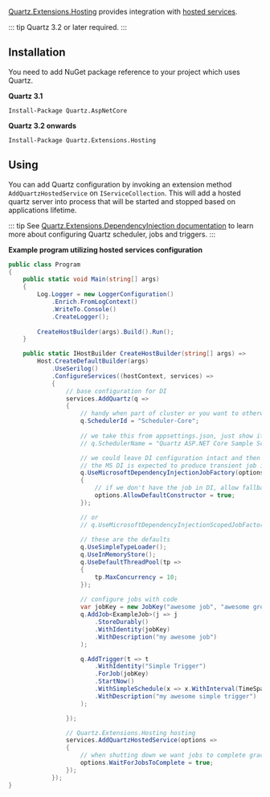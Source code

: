 [Quartz.Extensions.Hosting](https://www.nuget.org/packages/Quartz.Extensions.Hosting)
provides integration with [hosted services](https://docs.microsoft.com/en-us/aspnet/core/fundamentals/host/hosted-services).

::: tip
Quartz 3.2 or later required.
:::

## Installation

You need to add NuGet package reference to your project which uses Quartz.

**Quartz 3.1**

    Install-Package Quartz.AspNetCore 

**Quartz 3.2 onwards**

    Install-Package Quartz.Extensions.Hosting

## Using

You can add Quartz configuration by invoking an extension method `AddQuartzHostedService` on `IServiceCollection`.
This will add a hosted quartz server into process that will be started and stopped based on applications lifetime.

::: tip
See [Quartz.Extensions.DependencyInjection documentation](microsoft-di-integration) to learn more about configuring Quartz scheduler, jobs and triggers.
:::

**Example program utilizing hosted services configuration**

```csharp
public class Program
{
    public static void Main(string[] args)
    {
        Log.Logger = new LoggerConfiguration()
            .Enrich.FromLogContext()
            .WriteTo.Console()
            .CreateLogger();
        
        CreateHostBuilder(args).Build().Run();
    }

    public static IHostBuilder CreateHostBuilder(string[] args) =>
        Host.CreateDefaultBuilder(args)
            .UseSerilog()
            .ConfigureServices((hostContext, services) =>
            {
                // base configuration for DI
                services.AddQuartz(q =>
                {
                    // handy when part of cluster or you want to otherwise identify multiple schedulers
                    q.SchedulerId = "Scheduler-Core";
                    
                    // we take this from appsettings.json, just show it's possible
                    // q.SchedulerName = "Quartz ASP.NET Core Sample Scheduler";

                    // we could leave DI configuration intact and then jobs need to have public no-arg constructor
                    // the MS DI is expected to produce transient job instances 
                    q.UseMicrosoftDependencyInjectionJobFactory(options =>
                    {
                        // if we don't have the job in DI, allow fallback to configure via default constructor
                        options.AllowDefaultConstructor = true;
                    });

                    // or 
                    // q.UseMicrosoftDependencyInjectionScopedJobFactory();
                    
                    // these are the defaults
                    q.UseSimpleTypeLoader();
                    q.UseInMemoryStore();
                    q.UseDefaultThreadPool(tp =>
                    {
                        tp.MaxConcurrency = 10;
                    });
                    
                    // configure jobs with code
                    var jobKey = new JobKey("awesome job", "awesome group");
                    q.AddJob<ExampleJob>(j => j
                        .StoreDurably()
                        .WithIdentity(jobKey)
                        .WithDescription("my awesome job")
                    );

                    q.AddTrigger(t => t
                        .WithIdentity("Simple Trigger")    
                        .ForJob(jobKey)
                        .StartNow()
                        .WithSimpleSchedule(x => x.WithInterval(TimeSpan.FromSeconds(10)).RepeatForever())
                        .WithDescription("my awesome simple trigger")
                    );

                });

                // Quartz.Extensions.Hosting hosting
                services.AddQuartzHostedService(options =>
                {
                    // when shutting down we want jobs to complete gracefully
                    options.WaitForJobsToComplete = true;
                });
            });
}

```
